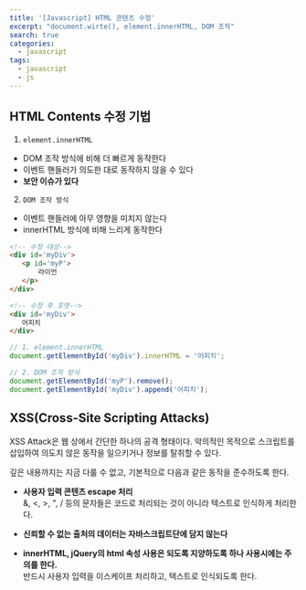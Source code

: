 ```yaml
---
title: '[Javascript] HTML 콘텐츠 수정'
excerpt: "document.wirte(), element.innerHTML, DOM 조작"
search: true
categories:
  - javascript
tags:
  - javascript
  - js
---
```


## HTML Contents 수정 기법

1. ```element.innerHTML```
 - DOM 조작 방식에 비해 더 빠르게 동작한다
 - 이벤트 핸들러가 의도한 대로 동작하지 않을 수 있다
 - **보안 이슈가 있다**
2. ```DOM 조작 방식```
 - 이벤트 핸들러에 아무 영향을 미치지 않는다
 - innerHTML 방식에 비해 느리게 동작한다

 ``` html
 <!-- 수정 대상-->
 <div id='myDiv'>
	<p id='myP'>
		라이언
	</p>
</div>

<!-- 수정 후 포맷-->
<div id='myDiv'>
	어피치
</div>
```

``` javascript
// 1. element.innerHTML
document.getElementById('myDiv').innerHTML = '어피치';

// 2. DOM 조작 방식
document.getElementById('myP').remove();
document.getElementById('myDiv').append('어피치');
```

## XSS(Cross-Site Scripting Attacks)  
XSS Attack은 웹 상에서 간단한 하나의 공격 형태이다.
악의적인 목적으로 스크립트를 삽입하여 의도치 않은 동작을 일으키거나 정보를 탈취할 수 있다.

깊은 내용까지는 지금 다룰 수 없고, 기본적으로 다음과 같은 동작을 준수하도록 한다.

- **사용자 입력 콘텐츠 escape 처리**  
&, <, >, ", / 등의 문자들은 코드로 처리되는 것이 아니라 텍스트로 인식하게 처리한다.  

- **신뢰할 수 없는 출처의 데이터는 자바스크립트단에 담지 않는다**

- **innerHTML, jQuery의 html 속성 사용은 되도록 지양하도록 하나 사용시에는 주의를 한다.**  
반드시 사용자 입력을 이스케이프 처리하고, 텍스트로 인식되도록 한다.  

 